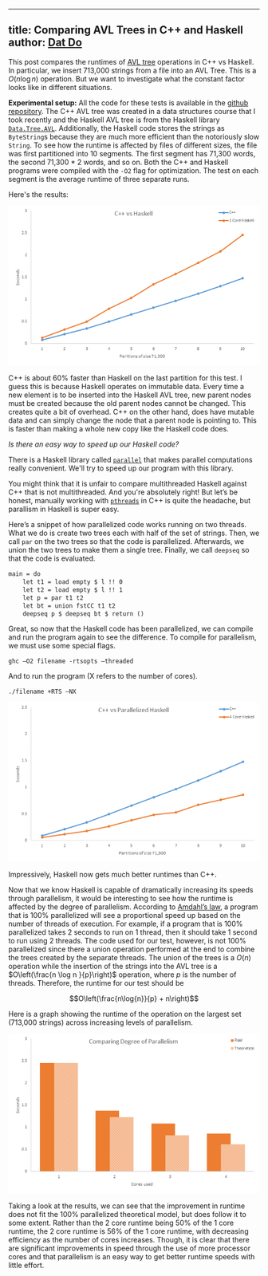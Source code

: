 ----
title: Comparing AVL Trees in C++ and Haskell
author: <a href="//github.com/cheripai">Dat Do</a>
----

This post compares the runtimes of [AVL tree](https://en.wikipedia.org/wiki/AVL_tree) operations in C++ vs Haskell.
In particular, we insert 713,000 strings from a file into an AVL Tree.
This is a $O(n \log n)$ operation.
But we want to investigate what the constant factor looks like in different situations.

**Experimental setup:**
All the code for these tests is available in the [github repository](https://github.com/CheriPai/AVLComparison).
The C++ AVL tree was created in a data structures course that I took recently and the Haskell AVL tree is from the Haskell library [`Data.Tree.AVL`](http://hackage.haskell.org/package/AvlTree-4.2/docs/Data-Tree-AVL.html).
Additionally, the Haskell code stores the strings as `ByteString`s because they are much more efficient than the notoriously slow `String`.
To see how the runtime is affected by files of different sizes, the file was first partitioned into 10 segments.
The first segment has 71,300 words, the second 71,300 * 2 words, and so on.
Both the C++ and Haskell programs were compiled with the `-O2` flag for optimization.
The test on each segment is the average runtime of three separate runs.

Here's the results:

![C++vHaskell](/img/CvsH.png)


C++ is about 60% faster than Haskell on the last partition for this test.
I guess this is because Haskell operates on immutable data.
Every time a new element is to be inserted into the Haskell AVL tree, new parent nodes must be created because the old parent nodes cannot be changed.
This creates quite a bit of overhead.
C++ on the other hand, does have mutable data and can simply change the node that a parent node is pointing to.
This is faster than making a whole new copy like the Haskell code does.

*Is there an easy way to speed up our Haskell code?*

There is a Haskell library called [`parallel`](http://hackage.haskell.org/package/parallel-2.2.0.1/docs/Control-Parallel.html) that makes parallel computations really convenient.
We'll try to speed up our program with this library.

You might think that it is unfair to compare multithreaded Haskell against C++ that is not multithreaded.
And you're absolutely right!
But let’s be honest, manually working with [`pthreads`](http://linux.die.net/man/7/pthreads) in C++ is quite the headache, but parallism in Haskell is super easy.

Here’s a snippet of how parallelized code works running on two threads.
What we do is create two trees each with half of the set of strings. Then, we call `par` on the two trees so that the code is parallelized. Afterwards, we union the two trees to make them a single tree. Finally, we call `deepseq` so that the code is evaluated.

```
main = do
    let t1 = load empty $ l !! 0
    let t2 = load empty $ l !! 1
    let p = par t1 t2
    let bt = union fstCC t1 t2
    deepseq p $ deepseq bt $ return ()
```

Great, so now that the Haskell code has been parallelized, we can compile and run the program again to see the difference. To compile for parallelism, we must use some special flags.

```
ghc –O2 filename -rtsopts –threaded
```

And to run the program (X refers to the number of cores).

```
./filename +RTS –NX
```

![C++vHaskell4](/img/CvsH4.png)

Impressively, Haskell now gets much better runtimes than C++.

Now that we know Haskell is capable of dramatically increasing its speeds through parallelism, it would be interesting to see how the runtime is affected by the degree of parallelism.
According to [Amdahl’s law](http://en.wikipedia.org/wiki/Amdahl%27s_law), a program that is 100% parallelized will see a proportional speed up based on the number of threads of execution. For example, if a program that is 100% parallelized takes 2 seconds to run on 1 thread, then it should take 1 second to run using 2 threads. The code used for our test, however, is not 100% parallelized since there a union operation performed at the end to combine the trees created by the separate threads. The union of the trees is a $O(n)$ operation while the insertion of the strings into the AVL tree is a $O\left(\frac{n \log n }{p}\right)$ operation, where $p$ is the number of threads. Therefore, the runtime for our test should be

$$O\left(\frac{n\log{n}}{p} + n\right)$$

Here is a graph showing the runtime of the operation on the largest set (713,000 strings) across increasing levels of parallelism.

![HaskellParallelization](/img/HParallelism.png)

Taking a look at the results, we can see that the improvement in runtime does not fit the 100% parallelized theoretical model, but does follow it to some extent. Rather than the 2 core runtime being 50% of the 1 core runtime, the 2 core runtime is 56% of the 1 core runtime, with decreasing efficiency as the number of cores increases. Though, it is clear that there are significant improvements in speed through the use of more processor cores and that parallelism is an easy way to get better runtime speeds with little effort.
